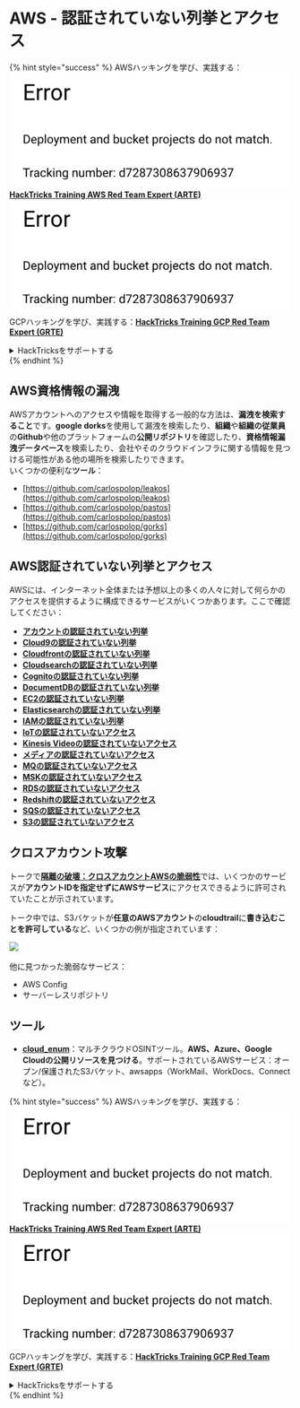 # AWS - 認証されていない列挙とアクセス

{% hint style="success" %}
AWSハッキングを学び、実践する：<img src="../../../.gitbook/assets/image (1) (1).png" alt="" data-size="line">[**HackTricks Training AWS Red Team Expert (ARTE)**](https://training.hacktricks.xyz/courses/arte)<img src="../../../.gitbook/assets/image (1) (1).png" alt="" data-size="line">\
GCPハッキングを学び、実践する：<img src="../../../.gitbook/assets/image (2).png" alt="" data-size="line">[**HackTricks Training GCP Red Team Expert (GRTE)**<img src="../../../.gitbook/assets/image (2).png" alt="" data-size="line">](https://training.hacktricks.xyz/courses/grte)

<details>

<summary>HackTricksをサポートする</summary>

* [**サブスクリプションプラン**](https://github.com/sponsors/carlospolop)を確認してください！
* **💬 [**Discordグループ**](https://discord.gg/hRep4RUj7f)または[**Telegramグループ**](https://t.me/peass)に参加するか、**Twitter** 🐦 [**@hacktricks\_live**](https://twitter.com/hacktricks\_live)**をフォローしてください。**
* **ハッキングのトリックを共有するには、[**HackTricks**](https://github.com/carlospolop/hacktricks)と[**HackTricks Cloud**](https://github.com/carlospolop/hacktricks-cloud)のGitHubリポジトリにPRを提出してください。**

</details>
{% endhint %}

## AWS資格情報の漏洩

AWSアカウントへのアクセスや情報を取得する一般的な方法は、**漏洩を検索すること**です。**google dorks**を使用して漏洩を検索したり、**組織**や**組織の従業員**の**Github**や他のプラットフォームの**公開リポジトリ**を確認したり、**資格情報漏洩データベース**を検索したり、会社やそのクラウドインフラに関する情報を見つける可能性がある他の場所を検索したりできます。\
いくつかの便利な**ツール**：

* [https://github.com/carlospolop/leakos](https://github.com/carlospolop/leakos)
* [https://github.com/carlospolop/pastos](https://github.com/carlospolop/pastos)
* [https://github.com/carlospolop/gorks](https://github.com/carlospolop/gorks)

## AWS認証されていない列挙とアクセス

AWSには、インターネット全体または予想以上の多くの人々に対して何らかのアクセスを提供するように構成できるサービスがいくつかあります。ここで確認してください：

* [**アカウントの認証されていない列挙**](aws-accounts-unauthenticated-enum.md)
* [**Cloud9の認証されていない列挙**](https://github.com/carlospolop/hacktricks-cloud/blob/master/pentesting-cloud/aws-security/aws-unauthenticated-enum-access/broken-reference/README.md)
* [**Cloudfrontの認証されていない列挙**](aws-cloudfront-unauthenticated-enum.md)
* [**Cloudsearchの認証されていない列挙**](https://github.com/carlospolop/hacktricks-cloud/blob/master/pentesting-cloud/aws-security/aws-unauthenticated-enum-access/broken-reference/README.md)
* [**Cognitoの認証されていない列挙**](aws-cognito-unauthenticated-enum.md)
* [**DocumentDBの認証されていない列挙**](aws-documentdb-enum.md)
* [**EC2の認証されていない列挙**](aws-ec2-unauthenticated-enum.md)
* [**Elasticsearchの認証されていない列挙**](aws-elasticsearch-unauthenticated-enum.md)
* [**IAMの認証されていない列挙**](aws-iam-and-sts-unauthenticated-enum.md)
* [**IoTの認証されていないアクセス**](aws-iot-unauthenticated-enum.md)
* [**Kinesis Videoの認証されていないアクセス**](aws-kinesis-video-unauthenticated-enum.md)
* [**メディアの認証されていないアクセス**](aws-media-unauthenticated-enum.md)
* [**MQの認証されていないアクセス**](aws-mq-unauthenticated-enum.md)
* [**MSKの認証されていないアクセス**](aws-msk-unauthenticated-enum.md)
* [**RDSの認証されていないアクセス**](aws-rds-unauthenticated-enum.md)
* [**Redshiftの認証されていないアクセス**](aws-redshift-unauthenticated-enum.md)
* [**SQSの認証されていないアクセス**](aws-sqs-unauthenticated-enum.md)
* [**S3の認証されていないアクセス**](aws-s3-unauthenticated-enum.md)

## クロスアカウント攻撃

トークで[**隔離の破壊：クロスアカウントAWSの脆弱性**](https://www.youtube.com/watch?v=JfEFIcpJ2wk)では、いくつかのサービスが**アカウントIDを指定せずにAWSサービス**にアクセスできるように許可されていたことが示されています。

トーク中では、S3バケットが**任意のAWSアカウント**の**cloudtrail**に**書き込むことを許可している**など、いくつかの例が指定されています：

![](<../../../.gitbook/assets/image (260).png>)

他に見つかった脆弱なサービス：

* AWS Config
* サーバーレスリポジトリ

## ツール

* [**cloud\_enum**](https://github.com/initstring/cloud\_enum)：マルチクラウドOSINTツール。**AWS、Azure、Google Cloudの公開リソースを見つける**。サポートされているAWSサービス：オープン/保護されたS3バケット、awsapps（WorkMail、WorkDocs、Connectなど）。

{% hint style="success" %}
AWSハッキングを学び、実践する：<img src="../../../.gitbook/assets/image (1) (1).png" alt="" data-size="line">[**HackTricks Training AWS Red Team Expert (ARTE)**](https://training.hacktricks.xyz/courses/arte)<img src="../../../.gitbook/assets/image (1) (1).png" alt="" data-size="line">\
GCPハッキングを学び、実践する：<img src="../../../.gitbook/assets/image (2).png" alt="" data-size="line">[**HackTricks Training GCP Red Team Expert (GRTE)**<img src="../../../.gitbook/assets/image (2).png" alt="" data-size="line">](https://training.hacktricks.xyz/courses/grte)

<details>

<summary>HackTricksをサポートする</summary>

* [**サブスクリプションプラン**](https://github.com/sponsors/carlospolop)を確認してください！
* **💬 [**Discordグループ**](https://discord.gg/hRep4RUj7f)または[**Telegramグループ**](https://t.me/peass)に参加するか、**Twitter** 🐦 [**@hacktricks\_live**](https://twitter.com/hacktricks\_live)**をフォローしてください。**
* **ハッキングのトリックを共有するには、[**HackTricks**](https://github.com/carlospolop/hacktricks)と[**HackTricks Cloud**](https://github.com/carlospolop/hacktricks-cloud)のGitHubリポジトリにPRを提出してください。**

</details>
{% endhint %}
